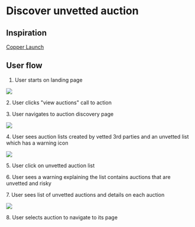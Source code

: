 # Discover unvetted auction

## Inspiration

[Copper Launch](https://copperlaunch.com)

## User flow

1. User starts on landing page&#x20;

![](../assets/copper/landing_page.png)

2\. User clicks "view auctions" call to action

3\. User navigates to auction discovery page

![](../assets/copper/auction_discovery_page.png)

4\. User sees auction lists created by vetted 3rd parties and an unvetted list which has a warning icon

![](../assets/copper/auction_discovery.png)

5\. User click on unvetted auction list

6\. User sees a warning explaining the list contains auctions that are unvetted and risky

7\. User sees list of unvetted auctions and details on each auction&#x20;

![](../assets/copper/unvetted_auction_list.png)

8\. User selects auction to navigate to its page
